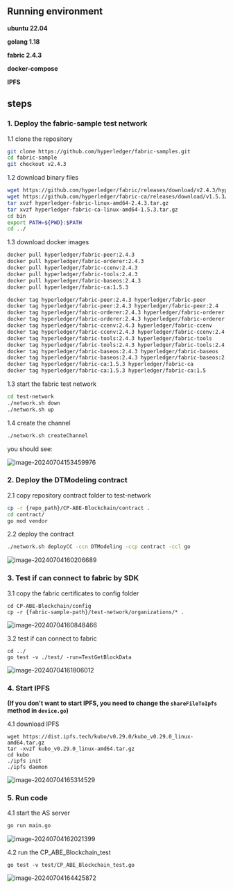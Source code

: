 ## Running environment
**ubuntu 22.04**

**golang 1.18**

**fabric 2.4.3**

**docker-compose**

**IPFS**

## steps
### 1. Deploy the fabric-sample test network

1.1 clone the repository

``` bash
git clone https://github.com/hyperledger/fabric-samples.git
cd fabric-sample
git checkout v2.4.3
```

1.2 download binary files

```bash
wget https://github.com/hyperledger/fabric/releases/download/v2.4.3/hyperledger-fabric-linux-amd64-2.4.3.tar.gz
wget https://github.com/hyperledger/fabric-ca/releases/download/v1.5.3/hyperledger-fabric-ca-linux-amd64-1.5.3.tar.gz
tar xvzf hyperledger-fabric-linux-amd64-2.4.3.tar.gz
tar xvzf hyperledger-fabric-ca-linux-amd64-1.5.3.tar.gz
cd bin
export PATH=${PWD}:$PATH
cd ../
```
1.3 download docker images

```bash
docker pull hyperledger/fabric-peer:2.4.3
docker pull hyperledger/fabric-orderer:2.4.3
docker pull hyperledger/fabric-ccenv:2.4.3
docker pull hyperledger/fabric-tools:2.4.3
docker pull hyperledger/fabric-baseos:2.4.3
docker pull hyperledger/fabric-ca:1.5.3

docker tag hyperledger/fabric-peer:2.4.3 hyperledger/fabric-peer
docker tag hyperledger/fabric-peer:2.4.3 hyperledger/fabric-peer:2.4
docker tag hyperledger/fabric-orderer:2.4.3 hyperledger/fabric-orderer
docker tag hyperledger/fabric-orderer:2.4.3 hyperledger/fabric-orderer:2.4
docker tag hyperledger/fabric-ccenv:2.4.3 hyperledger/fabric-ccenv
docker tag hyperledger/fabric-ccenv:2.4.3 hyperledger/fabric-ccenv:2.4
docker tag hyperledger/fabric-tools:2.4.3 hyperledger/fabric-tools
docker tag hyperledger/fabric-tools:2.4.3 hyperledger/fabric-tools:2.4
docker tag hyperledger/fabric-baseos:2.4.3 hyperledger/fabric-baseos
docker tag hyperledger/fabric-baseos:2.4.3 hyperledger/fabric-baseos:2.4
docker tag hyperledger/fabric-ca:1.5.3 hyperledger/fabric-ca
docker tag hyperledger/fabric-ca:1.5.3 hyperledger/fabric-ca:1.5
```

1.3 start the fabric test network 

```bash
cd test-network
./network.sh down
./network.sh up

```

1.4 create the channel
```bash
./network.sh createChannel
```

you should see:

![image-20240704153459976](https://gitee.com/wujian2023/typora_images/raw/master/auto_upload/image-20240704153459976.png)

### 2. Deploy the DTModeling contract

2.1 copy repository contract folder to test-network

```bash
cp -r {repo_path}/CP-ABE-Blockchain/contract .
cd contract/
go mod vendor
```

2.2 deploy the contract

```bash
./network.sh deployCC -ccn DTModeling -ccp contract -ccl go
```

![image-20240704160206689](https://gitee.com/wujian2023/typora_images/raw/master/auto_upload/image-20240704160206689.png)

### 3. Test if can connect to fabric by SDK

3.1 copy the fabric certificates to config folder

```
cd CP-ABE-Blockchain/config
cp -r {fabric-sample-path}/test-network/organizations/* .
```

![image-20240704160848466](https://gitee.com/wujian2023/typora_images/raw/master/auto_upload/image-20240704160848466.png)

3.2 test if can connect to fabric 

```
cd ../
go test -v ./test/ -run=TestGetBlockData
```

![image-20240704161806012](https://gitee.com/wujian2023/typora_images/raw/master/auto_upload/image-20240704161806012.png)

### 4. Start IPFS

**(If you don't want to start IPFS, you need to change the `shareFileToIpfs` method in `device.go`)**

4.1 download IPFS

```
wget https://dist.ipfs.tech/kubo/v0.29.0/kubo_v0.29.0_linux-amd64.tar.gz
tar -xvzf kubo_v0.29.0_linux-amd64.tar.gz
cd kubo
./ipfs init
./ipfs daemon
```

![image-20240704165314529](https://gitee.com/wujian2023/typora_images/raw/master/auto_upload/image-20240704165314529.png)

### 5. Run code

4.1 start the AS server

```bash
go run main.go
```

![image-20240704162021399](https://gitee.com/wujian2023/typora_images/raw/master/auto_upload/image-20240704162021399.png)

4.2 run the CP_ABE_Blockchain_test

```
go test -v test/CP_ABE_Blockchain_test.go
```

![image-20240704164425872](https://gitee.com/wujian2023/typora_images/raw/master/auto_upload/image-20240704164425872.png)

